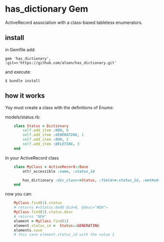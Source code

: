 # has_dictionary Gem

ActiveRecord association with a class-based tableless enumerators.

## install

in Gemfile add:

	gem 'has_dictionary', :git=>'https://github.com/aloon/has_dictionary.git'

and execute:

	$ bundle install

## how it works

Yoy must create a class with the definitions of Enums:

models/status.rb:
```ruby
	class Status < Dictionary
	    self.add_item :NEW, 0
	    self.add_item :GENERATING, 1
	    self.add_item :RUN, 2
	    self.add_item :DELETING, 3
	end
```

In your ActiveRecord class

```ruby
	class MyClass < ActiveRecord::Base
   		attr_accessible :name, :status_id

   		has_dictionary :dic_class=>Status, :field=>:status_id, :method=>'status'
	end
```

now you can:

```ruby
	MyClass.find(1).status
	# returns #<Status:0x00 @id=0, @desc="NEW">
	MyClass.find(1).status.desc
	# returns "NEW"
	element = MyClass.find(1)
	element.status_id =  Status::GENERATING
	elements.save
	# this save element.status_id with the value 1
```